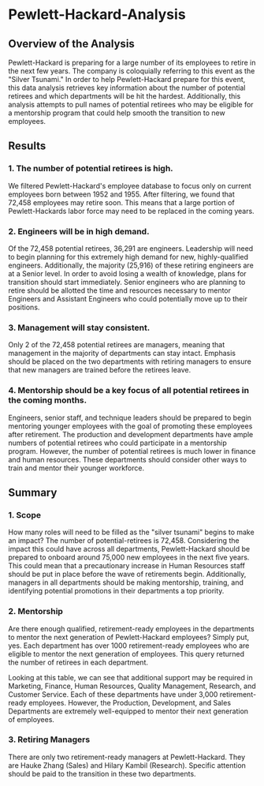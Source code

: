 # Pewlett-Hackard-Analysis

## Overview of the Analysis 
Pewlett-Hackard is preparing for a large number of its employees to retire in the next few years. The company is coloquially referring to this event as the "Silver Tsunami."
In order to help Pewlett-Hackard prepare for this event, this data analysis retrieves key information about the number of potential retirees and which departments will be hit the hardest.
Additionally, this analysis attempts to pull names of potential retirees who may be eligible for a mentorship program that could help smooth the transition to new employees. 

## Results 

### 1. The number of potential retirees is high. 
We filtered Pewlett-Hackard's employee database to focus only on current employees born between 1952 and 1955. After filtering, we found that 72,458 employees may retire soon. 
This means that a large portion of Pewlett-Hackards labor force may need to be replaced in the coming years. 

### 2. Engineers will be in high demand. 
Of the 72,458 potential retirees, 36,291 are engineers. Leadership will need to begin planning for this extremely high demand for new, highly-qualified engineers. 
Additionally, the majority (25,916) of these retiring engineers are at a Senior level. In order to avoid losing a wealth of knowledge, plans for transition should start immediately. 
Senior engineers who are planning to retire should be allotted the time and resources necessary to mentor Engineers and Assistant Engineers who could potentially move up to their positions. 

### 3. Management will stay consistent. 
Only 2 of the 72,458 potential retirees are managers, meaning that management in the majority of departments can stay intact. Emphasis should be placed on the two departments with retiring managers to ensure
that new managers are trained before the retirees leave. 

### 4. Mentorship should be a key focus of all potential retirees in the coming months. 
Engineers, senior staff, and technique leaders should be prepared to begin mentoring younger employees with the goal of promoting these employees after retirement. The production and development departments have ample numbers of potential retirees who could participate in a mentorship program.
However, the number of potential retirees is much lower in finance and human resources. These departments should consider other ways to train and mentor their younger workforce. 

## Summary

### 1. Scope
How many roles will need to be filled as the "silver tsunami" begins to make an impact?
The number of potential-retirees is 72,458. Considering the impact this could have across all departments, Pewlett-Hackard should be prepared to onboard around 75,000 new employees in the next five years.
This could mean that a precautionary increase in Human Resources staff should be put in place before the wave of retirements begin. Additionally, managers in all departments should be making mentorship, training, and
identifying potential promotions in their departments a top priority. 

### 2. Mentorship
Are there enough qualified, retirement-ready employees in the departments to mentor the next generation of Pewlett-Hackard employees? Simply put, yes. Each department has over 1000 retirement-ready employees who are eligible to mentor the next generation of employees. 
This query returned the number of retirees in each department. 


Looking at this table, we can see that additional support may be required in Marketing, Finance, Human Resources, Quality Management, Research, and Customer Service. Each of these departments have under 3,000 retirement-ready employees.
However, the Production, Development, and Sales Departments are extremely well-equipped to mentor their next generation of employees. 

### 3. Retiring Managers
There are only two retirement-ready managers at Pewlett-Hackard. They are Hauke Zhang (Sales) and Hilary Kambil (Research). Specific attention should be paid to the transition in these two departments.

 